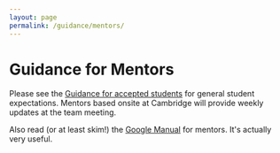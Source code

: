 ```yaml
---
layout: page
permalink: /guidance/mentors/
---
```


# Guidance for Mentors

Please see the [Guidance for accepted students](http://localhost:4000/gsoc/guidance/students-accepted/) for general student expectations. Mentors based onsite at Cambridge will provide weekly updates at the team meeting.

Also read (or at least skim!) the [Google Manual](https://google.github.io/gsocguides/mentor/) for mentors. It's actually very useful.
